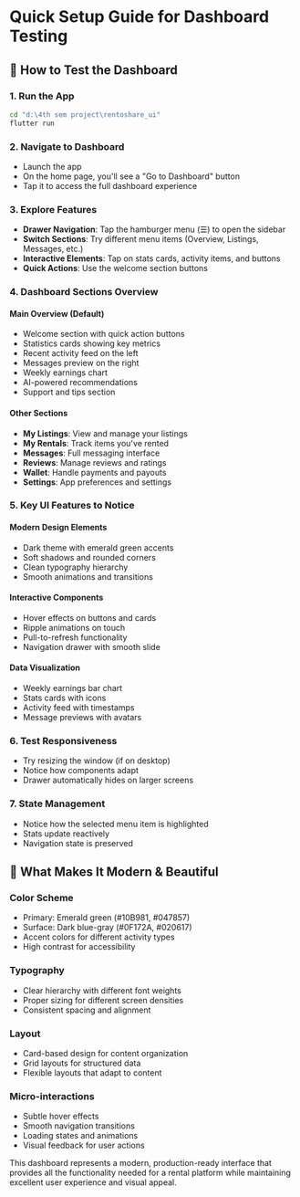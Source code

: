 # Quick Setup Guide for Dashboard Testing

## 🚀 How to Test the Dashboard

### 1. Run the App

```bash
cd "d:\4th sem project\rentoshare_ui"
flutter run
```

### 2. Navigate to Dashboard

- Launch the app
- On the home page, you'll see a "Go to Dashboard" button
- Tap it to access the full dashboard experience

### 3. Explore Features

- **Drawer Navigation**: Tap the hamburger menu (☰) to open the sidebar
- **Switch Sections**: Try different menu items (Overview, Listings, Messages, etc.)
- **Interactive Elements**: Tap on stats cards, activity items, and buttons
- **Quick Actions**: Use the welcome section buttons

### 4. Dashboard Sections Overview

#### Main Overview (Default)

- Welcome section with quick action buttons
- Statistics cards showing key metrics
- Recent activity feed on the left
- Messages preview on the right
- Weekly earnings chart
- AI-powered recommendations
- Support and tips section

#### Other Sections

- **My Listings**: View and manage your listings
- **My Rentals**: Track items you've rented
- **Messages**: Full messaging interface
- **Reviews**: Manage reviews and ratings
- **Wallet**: Handle payments and payouts
- **Settings**: App preferences and settings

### 5. Key UI Features to Notice

#### Modern Design Elements

- Dark theme with emerald green accents
- Soft shadows and rounded corners
- Clean typography hierarchy
- Smooth animations and transitions

#### Interactive Components

- Hover effects on buttons and cards
- Ripple animations on touch
- Pull-to-refresh functionality
- Navigation drawer with smooth slide

#### Data Visualization

- Weekly earnings bar chart
- Stats cards with icons
- Activity feed with timestamps
- Message previews with avatars

### 6. Test Responsiveness

- Try resizing the window (if on desktop)
- Notice how components adapt
- Drawer automatically hides on larger screens

### 7. State Management

- Notice how the selected menu item is highlighted
- Stats update reactively
- Navigation state is preserved

## 🎨 What Makes It Modern & Beautiful

### Color Scheme

- Primary: Emerald green (#10B981, #047857)
- Surface: Dark blue-gray (#0F172A, #020617)
- Accent colors for different activity types
- High contrast for accessibility

### Typography

- Clear hierarchy with different font weights
- Proper sizing for different screen densities
- Consistent spacing and alignment

### Layout

- Card-based design for content organization
- Grid layouts for structured data
- Flexible layouts that adapt to content

### Micro-interactions

- Subtle hover effects
- Smooth navigation transitions
- Loading states and animations
- Visual feedback for user actions

This dashboard represents a modern, production-ready interface that provides all the functionality needed for a rental platform while maintaining excellent user experience and visual appeal.
